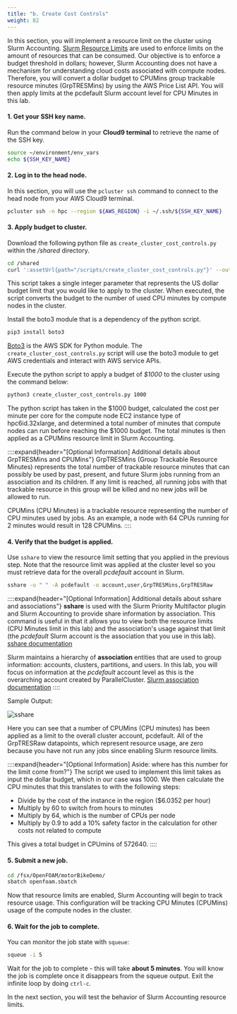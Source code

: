```yaml
---
title: "b. Create Cost Controls"
weight: 82
---
```


In this section, you will implement a resource limit on the cluster using Slurm Accounting. [Slurm Resource Limits](https://slurm.schedmd.com/resource_limits.html) are used to enforce limits on the amount of resources that can be consumed. Our objective is to enforce a budget threshold in dollars; however, Slurm Accounting does not have a mechanism for understanding cloud costs associated with compute nodes. Therefore, you will convert a dollar budget to CPUMins group trackable resource minutes (GrpTRESMins) by using the AWS Price List API. You will then apply limits at the pcdefault Slurm account level for CPU Minutes in this lab.

#### 1. Get your SSH key name.
Run the command below in your **Cloud9 terminal** to retrieve the name of the SSH key.

```bash
source ~/environment/env_vars
echo ${SSH_KEY_NAME}
```

#### 2. Log in to the head node.
In this section, you will use the `pcluster ssh` command to connect to the head node from your AWS Cloud9 terminal.

```bash
pcluster ssh -n hpc --region ${AWS_REGION} -i ~/.ssh/${SSH_KEY_NAME}
```

#### 3. Apply budget to cluster.
Download the following python file as `create_cluster_cost_controls.py` within the */shared* directory.

```bash
cd /shared
curl ':assetUrl{path="/scripts/create_cluster_cost_controls.py"}' --output /shared/create_cluster_cost_controls.py
```
This script takes a single integer parameter that represents the US dollar budget limit that you would like to apply to the cluster. When executed, the script converts the budget to the number of used CPU minutes by compute nodes in the cluster.

Install the boto3 module that is a dependency of the python script.

```bash
pip3 install boto3
```

[Boto3](https://boto3.amazonaws.com/v1/documentation/api/latest/guide/index.html) is the AWS SDK for Python module.
The `create_cluster_cost_controls.py` script will use the boto3 module to get AWS credentials and interact with AWS service APIs.

Execute the python script to apply a budget of *$1000* to the cluster using the command below:

```bash
python3 create_cluster_cost_controls.py 1000
```

The python script has taken in the $1000 budget, calculated the cost per minute per core for the compute node EC2 instance type of hpc6id.32xlarge, and determined a total number of minutes that compute nodes can run before reaching the $1000 budget.
The total minutes is then applied as a CPUMins resource limit in Slurm Accounting.

::::expand{header="[Optional Information] Additional details about GrpTRESMins and CPUMins"}
GrpTRESMins (Group Trackable Resource Minutes) represents the total number of trackable resource minutes that can possibly be used by past, present, and future Slurm jobs running from an association and its children.  If any limit is reached, all running jobs with that trackable resource in this group will be killed and no new jobs will be allowed to run.

CPUMins (CPU Minutes) is a trackable resource representing the number of CPU minutes used by jobs.  As an example, a node with 64 CPUs running for 2 minutes would result in 128 CPUMins.
::::

#### 4. Verify that the budget is applied.
Use `sshare` to view the resource limit setting that you applied in the previous step.  Note that the resource limit was applied at the cluster level so you must retrieve data for the overall *pcdefault* account in Slurm.

```bash
sshare -u " " -A pcdefault -o account,user,GrpTRESMins,GrpTRESRaw 
```

::::expand{header="[Optional Information] Additional details about sshare and associations"}
**sshare** is used with the Slurm Priority Multifactor plugin and Slurm Accounting to provide share information by association. This command is useful in that it allows you to view both the resource limits (CPU Minutes limit in this lab) and the association's usage against that limit (the *pcdefault* Slurm account is the association that you use in this lab).
[sshare documentation](https://slurm.schedmd.com/sshare.html)

Slurm maintains a hierarchy of **association** entities that are used to group information: accounts, clusters, partitions, and users.
In this lab, you will focus on information at the *pcdefault* account level as this is the overarching account created by ParallelCluster.
[Slurm association documentation](https://slurm.schedmd.com/sacctmgr.html#OPT_association)
::::

Sample Output:

![sshare](/static/img/cost-controls/sshare_show_limit.png)

Here you can see that a number of CPUMins (CPU minutes) has been applied as a limit to the overall cluster account, pcdefault. All of the GrpTRESRaw datapoints, which represent resource usage, are zero because you have not run any jobs since enabling Slurm resource limits.

::::expand{header="[Optional Information] Aside: where has this number for the limit come from?"}
The script we used to implement this limit takes as input the dollar budget, which in our case was 1000.
We then calculate the CPU minutes that this translates to with the following steps:
- Divide by the cost of the instance in the region ($6.0352 per hour)
- Multiply by 60 to switch from hours to minutes
- Multiply by 64, which is the number of CPUs per node
- Multiply by 0.9 to add a 10% safety factor in the calculation for other costs not related to compute

This gives a total budget in CPUmins of 572640.
::::

#### 5. Submit a new job.

```bash
cd /fsx/OpenFOAM/motorBikeDemo/
sbatch openfoam.sbatch
```

Now that resource limits are enabled, Slurm Accounting will begin to track resource usage. This configuration will be
tracking CPU Minutes (CPUMins) usage of the compute nodes in the cluster.

#### 6. Wait for the job to complete.

You can monitor the job state with `squeue`:

```bash
squeue -i 5
```

Wait for the job to complete - this will take **about 5 minutes**. You will know the job is complete once it disappears from the squeue output. Exit the infinite loop by doing `ctrl-c`.

In the next section, you will test the behavior of Slurm Accounting resource limits.
